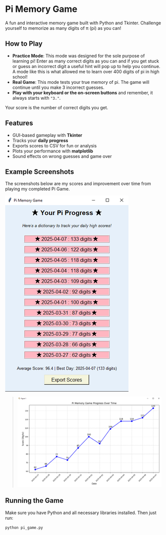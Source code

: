 # Pi Memory Game

A fun and interactive memory game built with Python and Tkinter. Challenge yourself to memorize as many digits of π (pi) as you can!

## How to Play

- **Practice Mode**: This mode was designed for the sole purpose of learning pi! Enter as many correct digits as you can and if you get stuck or guess an incorrect digit a useful hint will pop up to help you continue. A mode like this is what allowed me to learn over 400 digits of pi in high school!
- **Real Game**: This mode tests your true memory of pi. The game will continue until you make 3 incorrect guesses.
- **Play with your keyboard or the on-screen buttons** and remember, it always starts with `"3."`.

Your score is the number of correct digits you get.

## Features

- GUI-based gameplay with **Tkinter**
- Tracks your **daily progress**
- Exports scores to CSV for fun or analysis
- Plots your performance with **matplotlib**
- Sound effects on wrong guesses and game over

## Example Screenshots
The screenshots below are my scores and improvement over time from playing my completed Pi Game.


![view_progress_MD.PNG](view_progress_MD.PNG)
> ![progress_graph_MD.PNG](progress_graph_MD.PNG)


## Running the Game

Make sure you have Python and all necessary libraries installed. Then just run:

```bash
python pi_game.py
